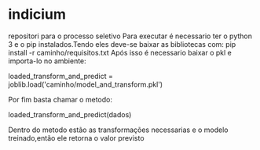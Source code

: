 # indicium
repositori para o processo seletivo
Para executar é necessario ter o python 3 e o pip instalados.Tendo eles deve-se baixar as bibliotecas com:
  pip install -r caminho/requisitos.txt
Após isso é necessario baixar o pkl e importa-lo no ambiente:
 
  loaded_transform_and_predict = joblib.load('caminho/model_and_transform.pkl')

Por fim basta chamar o metodo:
 
  loaded_transform_and_predict(dados)

Dentro do metodo estão as transformações necessarias e o modelo treinado,então ele retorna o valor previsto

